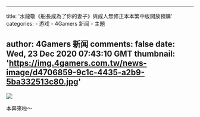 
---
title: '水龍敬《船長成為了你的妻子》與成人無修正本本繁中版開放預購'
categories: 
    - 游戏
    - 4Gamers 新闻
    - 主題

author: 4Gamers 新闻
comments: false
date: Wed, 23 Dec 2020 07:43:10 GMT
thumbnail: 'https://img.4gamers.com.tw/news-image/d4706859-9c1c-4435-a2b9-5ba332513c80.jpg'
---

<div>   
<img src="https://img.4gamers.com.tw/news-image/d4706859-9c1c-4435-a2b9-5ba332513c80.jpg" referrerpolicy="no-referrer"><p>本奔來啦～</p>  
</div>
            